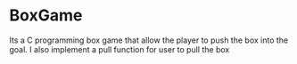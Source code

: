 # BoxGame
Its a C programming box game that allow the player to push the box into the goal. I also implement a pull function for user to pull the box
